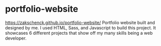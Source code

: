 # portfolio-website
https://zakschenck.github.io/portfolio-website/ Portfolio website built and designed by me. I used HTML, Sass, and Javascript to build this project. It showcases 6 different projects that show off my many skills being a web developer.
